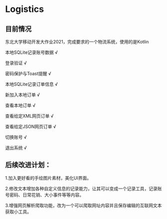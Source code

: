 # Logistics  
## 目前情况
东北大学移动开发大作业2021，完成要求的一个物流系统，使用的是Kotlin  

本地SQLite记录账号数据  √  

登录验证                √  

密码保护与Toast提醒     √  

本地SQLite记录订单信息  √  

新加入本地订单          √  

查看本地订单            √  

查看给定XML网页订单     √  

查看给定JSON网页订单    √  

切换账号                √  

退出系统                √  

## 后续改进计划：  

1.加入更好看的手绘图片素材，美化UI界面。  

2.修改文本增加各种自定义信息的记录能力，让其可以变成一个记录工具，记录账号密码、日常花销、大小事件等等内容。  

3.增强网页解析爬取功能，改为一个可以爬取网址内容并且保存编辑的互联网文本获取小工具。  

